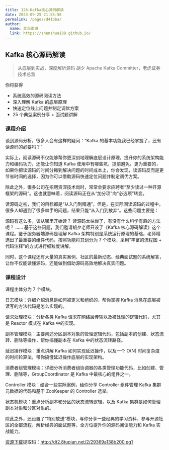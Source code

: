 ```yaml
---
title: 126-Kafka核心源码解读
date: 2023-09-25 21:55:58
permalink: /pages/d41bba/
author: 
  name: 北鸟南游
  link: https://shenshuai89.github.io/
---
```

## Kafka 核心源码解读

> 从底层到实战，深度解析源码
> 胡夕  Apache Kafka Committer，老虎证券技术总监

你将获得

- 系统高效的源码阅读方法
- 深入理解 Kafka 的底层原理
- 快速定位线上问题并制定调优方案
- 25 个典型案例分享 + 面试题讲解

### 课程介绍

谈到源码分析，很多人会有这样的疑问：“Kafka 的基本功能我已经掌握了，还有读源码的必要吗？”

实际上，阅读源码不仅能够帮你更深刻地理解底层设计原理，提升你的系统架构能力和编码功力，还能让你知道 Kafka 使用中有哪些坑，提前避免。更为重要的，如果你把读源码的时间分摊到解决问题的时间成本上，你会发现，读源码反而是更节省时间的选择，因为你可以借助源码快速定位问题并制定调优方案。

除此之外，很多公司在招聘资深技术岗时，常常会要求应聘者“至少读过一种开源框架的源码”。这也就意味着，阅读源码正在从“加分项”向“必选项”转变。

读源码之初，我们的目标都是“从入门到精通”，但是，在实际阅读源码的过程中，很多人却遇到了很多棘手的问题，结果只能“从入门到放弃”。这些问题主要是：

源码有这么多，该从哪里开始读？
读源码太枯燥了，有没有什么科学有趣的方法呢？
……
基于这些问题，我们邀请胡夕老师开设了《Kafka 核心源码解读》这个课程。鉴于服务器端源码是理解 Kafka 架构特别是系统运行原理的基础，老师精选出了最重要的组件代码，按照功能将其划分为 7 个模块，采用“丰富的流程图 + 代码注释”的方式进行细粒度讲解。

同时，这个课程还有大量的真实案例、社区的最新动态、经典面试题的系统解答，让你不仅能读懂源码，还能做到借助源码高效地解决真实问题。

### 课程设计

课程主体分为 7 个模块。

日志模块：详细介绍消息是如何被定义和组织的，帮你掌握 Kafka 消息在底层被读写的方法代码是怎么实现的。

请求处理模块：分析各类 Kafka 请求在网络层传输以及被处理的逻辑代码，尤其是 Reactor 模式在 Kafka 中的实现。

副本管理模块：主要阐述分区副本对象的管理逻辑代码，包括副本的创建、状态流转、删除等操作，帮你搞懂副本在 Kafka 中的状态流转路径。

延迟操作模块：重点讲解 Kafka 如何实现延迟操作，以及一个 O(N) 时间复杂度的时间轮算法，带你搞懂延迟操作底层的实现架构。

消费者组管理模块：详细分析消费者组协调器的各类管理功能代码，比如创建、管理、删除等，GroupCoordinator 是 Kafka 中最核心的组件之一。

Controller 模块：结合一些实际案例，给你分享 Controller 组件管理 Kafka 集群元数据的代码和基于 ZooKeeper 的 Controller 选举。

状态机模块：重点分析副本和分区的状态流转逻辑，以及 Kafka 集群是如何管理副本对象和分区对象的。

除此之外，还设置了“特别放送”模块，与你分享一些经典的学习资料、参与开源社区的全部流程，解析经典的面试题等，全方位提升你的源码阅读能力和 Kafka 实战能力。

[资源下载](https://pan.baidu.com/s/1zoUNMBTLDAr3g9v-CGcJbw)提取码：http://dt2.8tupian.net/2/29369a138b200.pg1
